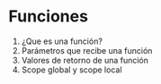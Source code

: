 # Funciones

1. ¿Que es una función?
2. Parámetros que recibe una función
3. Valores de retorno de una función
4. Scope global y scope local


